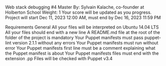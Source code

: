 Web stack debugging #4
 Master
 By: Sylvain Kalache, co-founder at Holberton School
 Weight: 1
 Your score will be updated as you progress.
 Project will start Dec 11, 2023 12:00 AM, must end by Dec 16, 2023 11:59 PM


Requirements
General
All your files will be interpreted on Ubuntu 14.04 LTS
All your files should end with a new line
A README.md file at the root of the folder of the project is mandatory
Your Puppet manifests must pass puppet-lint version 2.1.1 without any errors
Your Puppet manifests must run without error
Your Puppet manifests first line must be a comment explaining what the Puppet manifest is about
Your Puppet manifests files must end with the extension .pp
Files will be checked with Puppet v3.4
